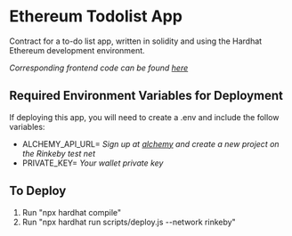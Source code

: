 # Ethereum Todolist App

Contract for a to-do list app, written in solidity and using the Hardhat Ethereum development environment.

_Corresponding frontend code can be found [here](https://github.com/joshuascan/eth-todolist-frontend)_

## Required Environment Variables for Deployment

If deploying this app, you will need to create a .env and include the follow variables:

- ALCHEMY_API_URL= _Sign up at [alchemy](https://www.alchemy.com/) and create a new project on the Rinkeby test net_
- PRIVATE_KEY= _Your wallet private key_

## To Deploy

1. Run "npx hardhat compile"
2. Run "npx hardhat run scripts/deploy.js --network rinkeby"
